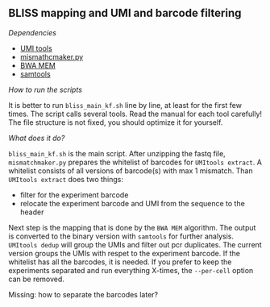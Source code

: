 ## BLISS mapping and UMI and barcode filtering

_Dependencies_

- [UMI tools](https://github.com/CGATOxford/UMI-tools)
- [mismathcmaker.py](https://github.com/ferenckata/BLISS/blob/master/filtering_mapping/mismatchmaker.py)
- [BWA MEM](http://bio-bwa.sourceforge.net/bwa.shtml)
- [samtools](http://www.htslib.org/doc/samtools.html)

_How to run the scripts_

It is better to run `bliss_main_kf.sh` line by line, at least for the first few times.
The script calls several tools. Read the manual for each tool carefully!
The file structure is not fixed, you should optimize it for yourself.

_What does it do?_

`bliss_main_kf.sh` is the main script.
After unzipping the fastq file, `mismatchmaker.py` prepares the whitelist of barcodes for `UMItools extract`. A whitelist consists of all versions of barcode(s) with max 1 mismatch. Than `UMItools extract` does two things:
 - filter for the experiment barcode
 - relocate the experiment barcode and UMI from the sequence to the header
 
 Next step is the mapping that is done by the `BWA MEM` algorithm.
 The output is converted to the binary version with `samtools` for further analysis.
 `UMItools dedup` will group the UMIs and filter out pcr duplicates. The current version groups the UMIs with respet to the experiment barcode. If the whitelist has all the barcodes, it is needed. If you prefer to keep the experiments separated and run everything X-times, the `--per-cell` option can be removed.
 
 Missing: how to separate the barcodes later?

